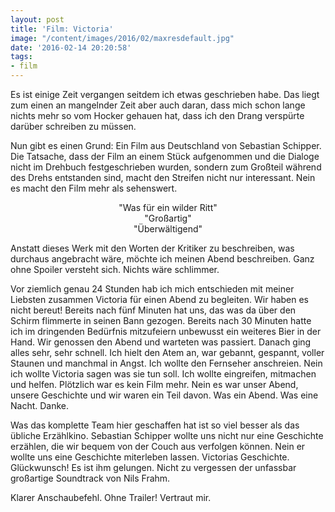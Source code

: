 ```yaml
---
layout: post
title: 'Film: Victoria'
image: "/content/images/2016/02/maxresdefault.jpg"
date: '2016-02-14 20:20:58'
tags:
- film
---
```


Es ist einige Zeit vergangen seitdem ich etwas geschrieben habe. Das liegt zum einen an mangelnder Zeit aber auch daran, dass mich schon lange nichts mehr so vom Hocker gehauen hat, dass ich den Drang verspürte darüber schreiben zu müssen. 

Nun gibt es einen Grund: Ein Film aus Deutschland von Sebastian Schipper. Die Tatsache, dass der Film an einem Stück aufgenommen und die Dialoge nicht im Drehbuch festgeschrieben wurden, sondern zum Großteil während des Drehs entstanden sind, macht den Streifen nicht nur interessant. Nein es macht den Film mehr als sehenswert. <center>"Was für ein wilder Ritt" <br/>"Großartig" <br/>"Überwältigend"<br/></center>

Anstatt dieses Werk mit den Worten der Kritiker zu beschreiben, was durchaus angebracht wäre, möchte ich meinen Abend beschreiben. Ganz ohne Spoiler versteht sich. Nichts wäre schlimmer. 

Vor ziemlich genau 24 Stunden hab ich mich entschieden mit meiner Liebsten zusammen Victoria für einen Abend zu begleiten. Wir haben es nicht bereut! Bereits nach fünf Minuten hat uns, das was da über den Schirm flimmerte in seinen Bann gezogen. Bereits nach 30 Minuten hatte ich im dringenden Bedürfnis mitzufeiern unbewusst ein weiteres Bier in der Hand. Wir genossen den Abend und warteten was passiert. Danach ging alles sehr, sehr schnell. Ich hielt den Atem an, war gebannt, gespannt, voller Staunen und manchmal in Angst. Ich wollte den Fernseher anschreien. Nein ich wollte Victoria sagen was sie tun soll. Ich wollte eingreifen, mitmachen und helfen. Plötzlich war es kein Film mehr. Nein es war unser Abend, unsere Geschichte und wir waren ein Teil davon. Was ein Abend. Was eine Nacht. Danke.

Was das komplette Team hier geschaffen hat ist so viel besser als das übliche Erzählkino. Sebastian Schipper wollte uns nicht nur eine Geschichte erzählen, die wir bequem von der Couch aus verfolgen können. Nein er wollte uns eine Geschichte miterleben lassen. Victorias Geschichte. Glückwunsch! Es ist ihm gelungen. Nicht zu vergessen der unfassbar großartige Soundtrack von Nils Frahm.

Klarer Anschaubefehl. Ohne Trailer! Vertraut mir.


